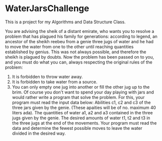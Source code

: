 # WaterJarsChallenge
This is a project for my Algorithms and Data Structure Class.

You are advising the sheik of a distant emirate, who wants you to resolve a
problem that has plagued his family for generations: according to legend, an ancestor of the sheikh reebeu
from a genie three jugs of water and he had to move the water from one to the other until reaching quantities
established by genius. This was not always possible, and therefore the sheikh is plagued by doubts.
Now the problem has been passed on to you, and you must do what you can, always respecting the
original rules of the problem:
1. It is forbidden to throw water away.
2. It is forbidden to take water from a source.
3. You can only empty one jug into another or fill the other jug ​​up to the brim.
Of course you don't want to spend your day playing with jars and would rather write a program that
solve the problem. For this, your program must read the input data below:
Abilities c1, c2 and c3 of the three jars given by the genie. (These apaities will be of no.
maximum 40 liters ada).
The quantities of water a1, a2 and a3 contained in the three jugs given by the genie.
The desired amounts of water t1, t2 and t3 in the three jugs at the end of the movements.
Your program must read the data and determine the fewest possible moves to leave
the water divided in the desired way.
